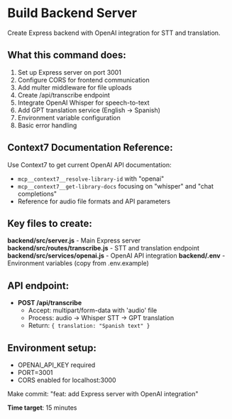 # Build Backend Server

Create Express backend with OpenAI integration for STT and translation.

## What this command does:
1. Set up Express server on port 3001
2. Configure CORS for frontend communication
3. Add multer middleware for file uploads
4. Create /api/transcribe endpoint
5. Integrate OpenAI Whisper for speech-to-text
6. Add GPT translation service (English → Spanish)
7. Environment variable configuration
8. Basic error handling

## Context7 Documentation Reference:
Use Context7 to get current OpenAI API documentation:
- `mcp__context7__resolve-library-id` with "openai" 
- `mcp__context7__get-library-docs` focusing on "whisper" and "chat completions"
- Reference for audio file formats and API parameters

## Key files to create:

**backend/src/server.js** - Main Express server
**backend/src/routes/transcribe.js** - STT and translation endpoint  
**backend/src/services/openai.js** - OpenAI API integration
**backend/.env** - Environment variables (copy from .env.example)

## API endpoint:
- **POST /api/transcribe**
  - Accept: multipart/form-data with 'audio' file
  - Process: audio → Whisper STT → GPT translation
  - Return: `{ translation: "Spanish text" }`

## Environment setup:
- OPENAI_API_KEY required
- PORT=3001
- CORS enabled for localhost:3000

Make commit: "feat: add Express server with OpenAI integration"

**Time target**: 15 minutes